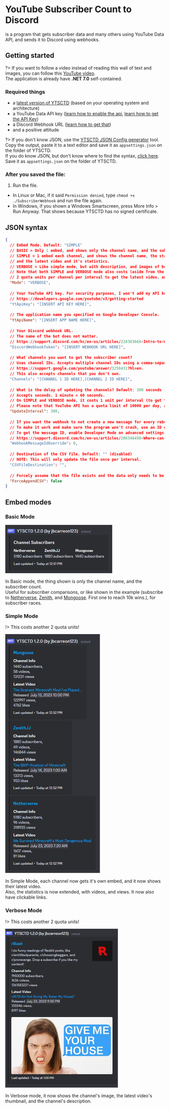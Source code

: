 # YouTube Subscriber Count to Discord
is a program that gets subscriber data and many others using YouTube Data API, and sends it to Discord using webhooks.

## Getting started
?> If you want to follow a video instead of reading this wall of text and images, you can follow this [YouTube video](https://www.youtube.com/watch?v=BT2Y8DAEKMk).  
The application is already have **.NET 7.0** self-contained.
### Required things
 - a [latest version of YTSCTD](https://github.com/jbcarreon123/YTSCTD/releases/latest) (based on your operating system and architecture)
 - a YouTube Data API key ([learn how to enable the api](https://developers.google.com/youtube/v3/getting-started), [learn how to get the API Key](https://support.google.com/googleapi/answer/6158862?hl=en))
 - a Discord Webhook URL ([learn how to get that](https://support.discord.com/hc/en-us/articles/228383668-Intro-to-Webhooks))
 - and a positive attitude

?> If you don't know JSON, use the [YTSCTD JSON Config generator](https://jbcarreon123.github.io/YTSCTD-JSONGenerator.html) tool. Copy the output, paste it to a text editor and save it as `appsettings.json` on the folder of YTSCTD.  
If you do know JSON, but don't know where to find the syntax, [click here](ytsctd?id=json-syntax). Save it as `appsettings.json` on the folder of YTSCTD.

### After you saved the file:
1. Run the file.
  - In Linux or Mac, if it said `Permission denied`, type `chmod +x ./SubscriberWebhook` and run the file again.
  - In Windows, if you shown a Windows Smartscreen, press More Info > Run Anyway. That shows because YTSCTD has no signed certificate.

## JSON syntax
```json
{
  // Embed Mode. Default: "SIMPLE"
  // BASIC = Only 1 embed, and shows only the channel name, and the subscriber count.
  // SIMPLE = 1 embed each channel, and shows the channel name, the statistics (subscribers, videos, and views),
  // and the latest video and it's statistics.
  // VERBOSE = Like simple mode, but with description, and images of both the channel, and the latest video.
  // Note that both SIMPLE and VERBOSE mode also costs (aside from the interval quota cost of 1 per interval)
  // 2 quota units per channel per interval to get the latest video, and it's statistics.
  "Mode": "VERBOSE",

  // Your YouTube API key. For security purposes, I won't add my API key here.
  // https://developers.google.com/youtube/v3/getting-started
  "YtApiKey": "[INSERT API KEY HERE]",

  // The application name you specified on Google Developer Console.
  "YtApiName": "[INSERT APP NAME HERE]",

  // Your Discord webhook URL.
  // The name of the bot does not matter.
  // https://support.discord.com/hc/en-us/articles/228383668-Intro-to-Webhooks
  "DiscordWebhookToken": "[INSERT WEBHOOK URL HERE]",

  // What channels you want to get the subscriber count?
  // Uses channel IDs. Accepts multiple channel IDs using a comma-separated list.
  // https://support.google.com/youtube/answer/3250431?hl=en.
  // This also accepts channels that you don't own.
  "Channels": "[CHANNEL 1 ID HERE],[CHANNEL 2 ID HERE]",

  // What is the delay of updating the channels? Default: 300 seconds (5 minutes, 388 requests on BASIC).
  // Accepts seconds. 1 minute = 60 seconds.
  // On SIMPLE and VERBOSE mode, it costs 1 unit per interval (to get the channel's info) + 2 units per channel per interval (to get the latest video).
  // Please note that YouTube API has a quota limit of 10000 per day, and each request of this program costs 1 quota.
  "UpdateInterval": 300,

  // If you want the webhook to not create a new message for every reboot, add a message ID here. Default: 0 (disabled).
  // To make it work and make sure the program won't crash, use an ID of a message that the webhook created.
  // To get the message ID, enable Developer Mode on advanced settings in Discord, right-click the webhook's message, and click Copy Message ID.
  // https://support.discord.com/hc/en-us/articles/206346498-Where-can-I-find-my-User-Server-Message-ID-
  "WebhookMessageIdOverride": 0,

  // Destination of the CSV file. Default: "" (disabled)
  // NOTE: This will only update the file once per interval.
  "CSVFileDestination": "",

  // Forcely assume that the file exists and the data only needs to be appended?
  "ForceAppendCSV": false
}
```

## Embed modes
### Basic Mode
<img src="/imgs/BasicModeExample.png" />

In Basic mode, the thing shown is only the channel name, and the subscriber count.  
Useful for subscriber comparisons, or like shown in the example (subscribe to [Netherverse](https://youtube.com/@netherverseyt), [Zenith](https://youtube.com/@zenithjj), and [Mongoose](https://youtube.com/@mongoose.). First one to reach 10k wins.), for subscriber races.

### Simple Mode
!> This costs another 2 quota units!

<img src="/imgs/SimpleModeExample.png" />

In Simple Mode, each channel now gets it's own embed, and it now shows their latest video.  
Also, the statistics is now extended, with videos, and views.  It now also have clickable links.

### Verbose Mode
!> This costs another 2 quota units!

<img src="/imgs/VerboseModeExample2.png" /> 

In Verbose mode, it now shows the channel's image, the latest video's thumbnail, and the channel's description.